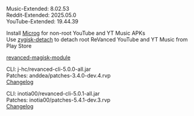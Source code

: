 Music-Extended: 8.02.53  
Reddit-Extended: 2025.05.0  
YouTube-Extended: 19.44.39  

Install [Microg](https://github.com/ReVanced/GmsCore/releases) for non-root YouTube and YT Music APKs  
Use [zygisk-detach](https://github.com/j-hc/zygisk-detach) to detach root ReVanced YouTube and YT Music from Play Store  

[revanced-magisk-module](https://github.com/j-hc/revanced-magisk-module)
  
CLI: j-hc/revanced-cli-5.0.0-all.jar  
Patches: anddea/patches-3.4.0-dev.4.rvp  
[Changelog](https://github.com/anddea/revanced-patches/releases/tag/v3.4.0-dev.4)

CLI: inotia00/revanced-cli-5.0.1-all.jar  
Patches: inotia00/patches-5.4.1-dev.3.rvp  
[Changelog](https://github.com/inotia00/revanced-patches/releases/tag/v5.4.1-dev.3)  
